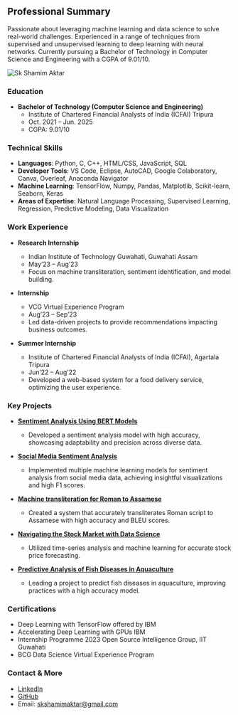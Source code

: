 


## Professional Summary

Passionate about leveraging machine learning and data science to solve real-world challenges. Experienced in a range of techniques from supervised and unsupervised learning to deep learning with neural networks. Currently pursuing a Bachelor of Technology in Computer Science and Engineering with a CGPA of 9.01/10.

![Sk Shamim Aktar](https://www.dropbox.com/scl/fi/b2n4vc5cgi2ylp5z13d3z/profil-github.png?raw=1)


### Education

- **Bachelor of Technology (Computer Science and Engineering)**
  - Institute of Chartered Financial Analysts of India (ICFAI) Tripura
  - Oct. 2021 – Jun. 2025
  - CGPA: 9.01/10

### Technical Skills 

- **Languages**: Python, C, C++, HTML/CSS, JavaScript, SQL
- **Developer Tools**: VS Code, Eclipse, AutoCAD, Google Colaboratory, Canva, Overleaf, Anaconda Navigator
- **Machine Learning**: TensorFlow, Numpy, Pandas, Matplotlib, Scikit-learn, Seaborn, Keras
- **Areas of Expertise**: Natural Language Processing, Supervised Learning, Regression, Predictive Modeling, Data Visualization

### Work Experience

- **Research Internship**
  - Indian Institute of Technology Guwahati, Guwahati Assam
  - May’23 – Aug’23
  - Focus on machine transliteration, sentiment identification, and model building.

- **Internship**
  - VCG Virtual Experience Program
  - Aug’23 – Sep’23
  - Led data-driven projects to provide recommendations impacting business outcomes.

- **Summer Internship**
  - Institute of Chartered Financial Analysts of India (ICFAI), Agartala Tripura
  - Jun’22 – Aug’22
  - Developed a web-based system for a food delivery service, optimizing the user experience.

### Key Projects

- **[Sentiment Analysis Using BERT Models](https://github.com/Skshamim02/BERT-based-TwitterMood)**
  - Developed a sentiment analysis model with high accuracy, showcasing adaptability and precision across diverse data.

- **[Social Media Sentiment Analysis](https://github.com/Skshamim02/SocialMediaSentimentAnalysis)**
  - Implemented multiple machine learning models for sentiment analysis from social media data, achieving insightful visualizations and high F1 scores.

- **[Machine transliteration for Roman to Assamese](https://github.com/Skshamim02/MachineTransliteration)**
  - Created a system that accurately transliterates Roman script to Assamese with high accuracy and BLEU scores.

- **[Navigating the Stock Market with Data Science](https://github.com/Skshamim02/StockPriceAnalyzer)**
  - Utilized time-series analysis and machine learning for accurate stock price forecasting.

- **[Predictive Analysis of Fish Diseases in Aquaculture](https://github.com/Skshamim02/FishDiseasePredictor)**
  - Leading a project to predict fish diseases in aquaculture, improving practices with a high accuracy model.

### Certifications

- Deep Learning with TensorFlow offered by IBM
- Accelerating Deep Learning with GPUs IBM
- Internship Programme 2023 Open Source Intelligence Group, IIT Guwahati
- BCG Data Science Virtual Experience Program

### Contact & More

- [LinkedIn](www.linkedin.com/in/sk-shamim02) 
- [GitHub](https://github.com/Skshamim02)
- Email: skshamimaktar@gmail.com
